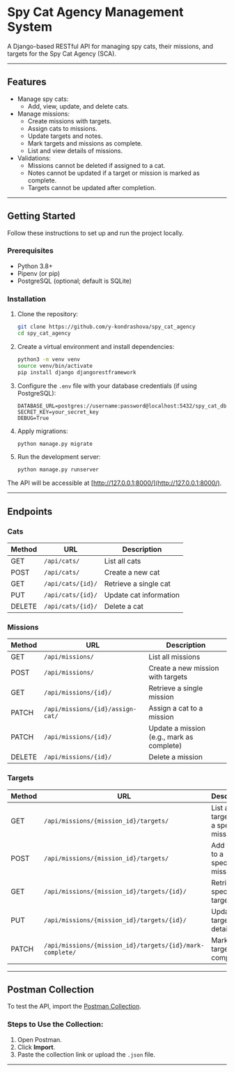 # Spy Cat Agency Management System

A Django-based RESTful API for managing spy cats, their missions, and targets for the Spy Cat Agency (SCA).

---

## **Features**

- Manage spy cats:
  - Add, view, update, and delete cats.
- Manage missions:
  - Create missions with targets.
  - Assign cats to missions.
  - Update targets and notes.
  - Mark targets and missions as complete.
  - List and view details of missions.
- Validations:
  - Missions cannot be deleted if assigned to a cat.
  - Notes cannot be updated if a target or mission is marked as complete.
  - Targets cannot be updated after completion.

---

## **Getting Started**

Follow these instructions to set up and run the project locally.

### Prerequisites

- Python 3.8+
- Pipenv (or pip)
- PostgreSQL (optional; default is SQLite)

### Installation

1. Clone the repository:
    ```bash
    git clone https://github.com/y-kondrashova/spy_cat_agency
    cd spy_cat_agency
    ```

2. Create a virtual environment and install dependencies:
    ```bash
    python3 -m venv venv
    source venv/bin/activate
   pip install django djangorestframework
    ```

3. Configure the `.env` file with your database credentials (if using PostgreSQL):
    ```env
    DATABASE_URL=postgres://username:password@localhost:5432/spy_cat_db
    SECRET_KEY=your_secret_key
    DEBUG=True
    ```

4. Apply migrations:
    ```bash
    python manage.py migrate
    ```

6. Run the development server:
    ```bash
    python manage.py runserver
    ```

The API will be accessible at [http://127.0.0.1:8000/](http://127.0.0.1:8000/).

---

## **Endpoints**

### Cats

| Method | URL                   | Description                    |
|--------|-----------------------|--------------------------------|
| GET    | `/api/cats/`          | List all cats                 |
| POST   | `/api/cats/`          | Create a new cat              |
| GET    | `/api/cats/{id}/`     | Retrieve a single cat         |
| PUT    | `/api/cats/{id}/`     | Update cat information        |
| DELETE | `/api/cats/{id}/`     | Delete a cat                  |

### Missions

| Method | URL                           | Description                                  |
|--------|-------------------------------|----------------------------------------------|
| GET    | `/api/missions/`              | List all missions                           |
| POST   | `/api/missions/`              | Create a new mission with targets           |
| GET    | `/api/missions/{id}/`         | Retrieve a single mission                   |
| PATCH  | `/api/missions/{id}/assign-cat/` | Assign a cat to a mission                  |
| PATCH  | `/api/missions/{id}/`         | Update a mission (e.g., mark as complete)   |
| DELETE | `/api/missions/{id}/`         | Delete a mission                            |

### Targets

| Method | URL                                  | Description                                 |
|--------|--------------------------------------|---------------------------------------------|
| GET    | `/api/missions/{mission_id}/targets/` | List all targets for a specific mission    |
| POST   | `/api/missions/{mission_id}/targets/` | Add targets to a specific mission          |
| GET    | `/api/missions/{mission_id}/targets/{id}/` | Retrieve a specific target              |
| PUT    | `/api/missions/{mission_id}/targets/{id}/` | Update a target's details                |
| PATCH  | `/api/missions/{mission_id}/targets/{id}/mark-complete/` | Mark a target as complete             |

---

## **Postman Collection**

To test the API, import the [Postman Collection](https://spycat.postman.co/workspace/Spy_cat-Workspace~56818bc3-44de-46a4-9fb9-ca29e8c72711/collection/11124023-952d241c-9e9f-4790-abc2-61bfa229cea4?action=share&creator=11124023).

### Steps to Use the Collection:
1. Open Postman.
2. Click **Import**.
3. Paste the collection link or upload the `.json` file.

---

